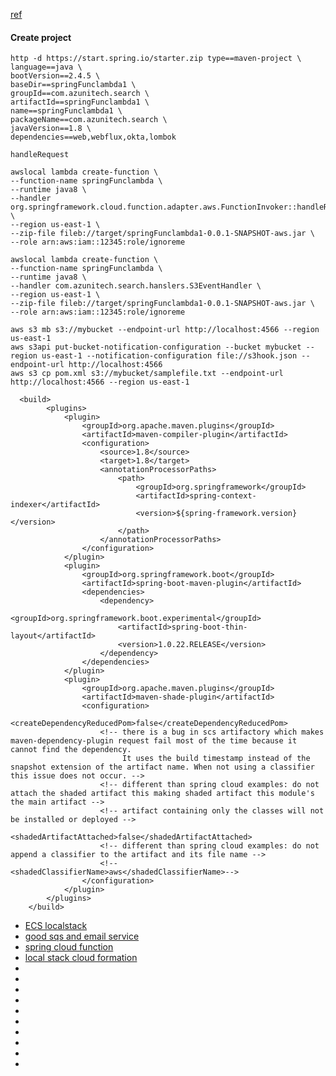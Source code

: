 [ref](https://github.com/spring-cloud/spring-cloud-function/blob/3.2.x/spring-cloud-function-samples/function-sample-aws/pom.xml)

#### Create project
```shell
http -d https://start.spring.io/starter.zip type==maven-project \
language==java \
bootVersion==2.4.5 \
baseDir==springFunclambda1 \
groupId==com.azunitech.search \
artifactId==springFunclambda1 \
name==springFunclambda1 \
packageName==com.azunitech.search \
javaVersion==1.8 \
dependencies==web,webflux,okta,lombok
```
```text
handleRequest
```
```shell
awslocal lambda create-function \
--function-name springFunclambda \
--runtime java8 \
--handler org.springframework.cloud.function.adapter.aws.FunctionInvoker::handleRequest \
--region us-east-1 \
--zip-file fileb://target/springFunclambda1-0.0.1-SNAPSHOT-aws.jar \
--role arn:aws:iam::12345:role/ignoreme
```

```shell
awslocal lambda create-function \
--function-name springFunclambda \
--runtime java8 \
--handler com.azunitech.search.hanslers.S3EventHandler \
--region us-east-1 \
--zip-file fileb://target/springFunclambda1-0.0.1-SNAPSHOT-aws.jar \
--role arn:aws:iam::12345:role/ignoreme
```


```shell
aws s3 mb s3://mybucket --endpoint-url http://localhost:4566 --region us-east-1
aws s3api put-bucket-notification-configuration --bucket mybucket --region us-east-1 --notification-configuration file://s3hook.json --endpoint-url http://localhost:4566
aws s3 cp pom.xml s3://mybucket/samplefile.txt --endpoint-url http://localhost:4566 --region us-east-1
```


```text
  <build>
        <plugins>
            <plugin>
                <groupId>org.apache.maven.plugins</groupId>
                <artifactId>maven-compiler-plugin</artifactId>
                <configuration>
                    <source>1.8</source>
                    <target>1.8</target>
                    <annotationProcessorPaths>
                        <path>
                            <groupId>org.springframework</groupId>
                            <artifactId>spring-context-indexer</artifactId>
                            <version>${spring-framework.version}</version>
                        </path>
                    </annotationProcessorPaths>
                </configuration>
            </plugin>
            <plugin>
                <groupId>org.springframework.boot</groupId>
                <artifactId>spring-boot-maven-plugin</artifactId>
                <dependencies>
                    <dependency>
                        <groupId>org.springframework.boot.experimental</groupId>
                        <artifactId>spring-boot-thin-layout</artifactId>
                        <version>1.0.22.RELEASE</version>
                    </dependency>
                </dependencies>
            </plugin>
            <plugin>
                <groupId>org.apache.maven.plugins</groupId>
                <artifactId>maven-shade-plugin</artifactId>
                <configuration>
                    <createDependencyReducedPom>false</createDependencyReducedPom>
                    <!-- there is a bug in scs artifactory which makes maven-dependency-plugin request fail most of the time because it cannot find the dependency.
                         It uses the build timestamp instead of the snapshot extension of the artifact name. When not using a classifier this issue does not occur. -->
                    <!-- different than spring cloud examples: do not attach the shaded artifact this making shaded artifact this module's the main artifact -->
                    <!-- artifact containing only the classes will not be installed or deployed -->
                    <shadedArtifactAttached>false</shadedArtifactAttached>
                    <!-- different than spring cloud examples: do not append a classifier to the artifact and its file name -->
                    <!-- <shadedClassifierName>aws</shadedClassifierName>-->
                </configuration>
            </plugin>
        </plugins>
    </build>
```
- [ECS localstack](https://docs.localstack.cloud/user-guide/aws/elastic-container-service/)
- [good sqs and email service ](https://docs.localstack.cloud/tutorials/java-notification-app/)
- [spring cloud function](https://github.com/spring-cloud/spring-cloud-function)
- [local stack cloud formation](https://docs.localstack.cloud/user-guide/aws/cloudformation/)
- [](https://cloud.spring.io/spring-cloud-static/spring-cloud-function/3.0.1.RELEASE/reference/html/aws.html)
- [](https://github.com/eugenp/tutorials/blob/master/spring-cloud-modules/spring-cloud-functions/pom.xml)
- [](https://github.com/mengjiann/aws-lambda-s3)
- [](https://www.appsdeveloperblog.com/build-and-deploy-a-serverless-spring-boot-web-application-with-aws-lambda/)
- [](https://www.appsdeveloperblog.com/aws-lambda-with-s3-trigger-using-spring-boot/)
- [](https://github.com/spring-cloud/spring-cloud-function/issues/439)
- [](https://docs.spring.io/spring-cloud-function/docs/current/reference/html/spring-cloud-function.html#_getting_started)
- [](https://codetinkering.com/spring-cloud-function-aws-lambda/)
- [](https://cloud.spring.io/spring-cloud-function/reference/html/spring-cloud-function.html#_function_component_scan)
- [](https://docs.spring.io/spring-cloud-function/docs/current/reference/html/aws.html#_getting_started)
